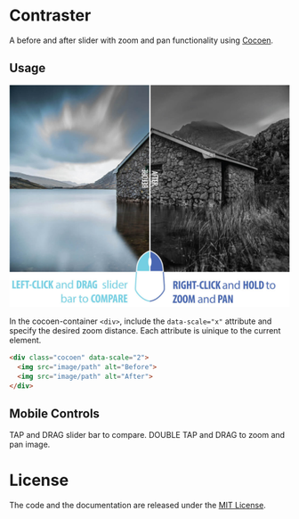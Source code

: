 # Contraster
A before and after slider with zoom and pan functionality using [Cocoen](https://github.com/koenoe/cocoen).

## Usage
![](images/how_to_details.jpg)

In the cocoen-container ```<div>```, include the ```data-scale="x"``` attribute and specify the desired zoom distance. Each attribute is uinique to the current element.
```html
<div class="cocoen" data-scale="2">
  <img src="image/path" alt="Before">
  <img src="image/path" alt="After">
</div>
```
## Mobile Controls
TAP and DRAG slider bar to compare.  DOUBLE TAP and DRAG to zoom and pan image.

# License
The code and the documentation are released under the [MIT License](LICENSE).
